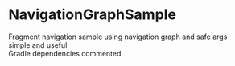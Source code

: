 # NavigationGraphSample
Fragment navigation sample using navigation graph and safe args<br>
simple and useful<br>
Gradle dependencies commented<br>

